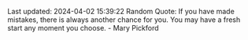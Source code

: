 Last updated: 2024-04-02 15:39:22
Random Quote: If you have made mistakes, there is always another chance for you. You may have a fresh start any moment you choose. - Mary Pickford